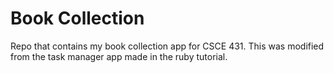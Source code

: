 # Book Collection
Repo that contains my book collection app for CSCE 431. This was modified from the task manager app made in the ruby tutorial.
